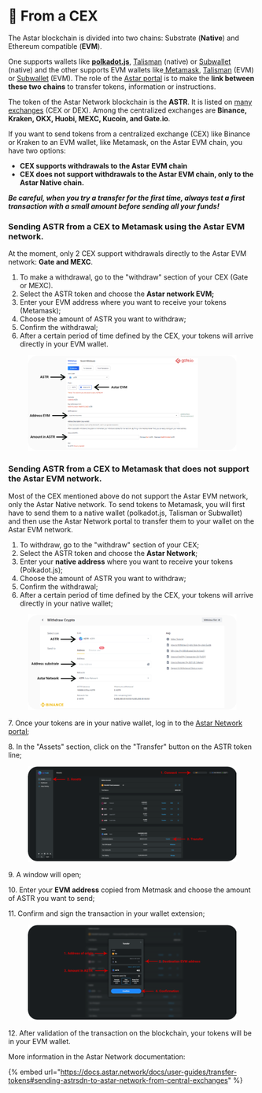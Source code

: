 # 🏦 From a CEX

The Astar blockchain is divided into two chains: Substrate (**Native**) and Ethereum compatible (**EVM**).

One supports wallets like [**polkadot.js**](https://polkadot.js.org/extension/), [Talisman](https://talisman.xyz/) (native) or [Subwallet](https://subwallet.app/) (native) and the other supports EVM wallets like[ Metamask](https://metamask.io/), [Talisman](https://talisman.xyz/) (EVM) or [Subwallet](https://subwallet.app/) (EVM). The role of the [Astar portal](https://portal.astar.network/#/assets) is to make the **link between these two chains** to transfer tokens, information or instructions.

The token of the Astar Network blockchain is the **ASTR**. It is listed on [many exchanges](https://coinmarketcap.com/currencies/astar/markets/) (CEX or DEX). Among the centralized exchanges are **Binance, Kraken, OKX, Huobi, MEXC, Kucoin, and Gate.io**.

If you want to send tokens from a centralized exchange (CEX) like Binance or Kraken to an EVM wallet, like Metamask, on the Astar EVM chain, you have two options:

* **CEX supports withdrawals to the Astar EVM chain**
* **CEX does not support withdrawals to the Astar EVM chain, only to the Astar Native chain.**

_**Be careful, when you try a transfer for the first time, always test a first transaction with a small amount before sending all your funds!**_

### Sending ASTR from a CEX to Metamask using the Astar EVM network.

At the moment, only 2 CEX support withdrawals directly to the Astar EVM network: **Gate and MEXC**.

1. To make a withdrawal, go to the "withdraw" section of your CEX (Gate or MEXC).
2. Select the ASTR token and choose the **Astar network EVM;**
3. Enter your EVM address where you want to receive your tokens (Metamask);
4. Choose the amount of ASTR you want to withdraw;
5. Confirm the withdrawal;
6. After a certain period of time defined by the CEX, your tokens will arrive directly in your EVM wallet.

<figure><img src="../../../Thai2/.gitbook/assets/Gate_EN.png" alt=""><figcaption></figcaption></figure>

### Sending ASTR from a CEX to Metamask that does not support the Astar EVM network.

Most of the CEX mentioned above do not support the Astar EVM network, only the Astar Native network. To send tokens to Metamask, you will first have to send them to a native wallet (polkadot.js, Talisman or Subwallet) and then use the Astar Network portal to transfer them to your wallet on the Astar EVM network.

1. To withdraw, go to the "withdraw" section of your CEX;
2. Select the ASTR token and choose the **Astar Network**;
3. Enter your **native address** where you want to receive your tokens (Polkadot.js);
4. Choose the amount of ASTR you want to withdraw;
5. Confirm the withdrawal;
6. After a certain period of time defined by the CEX, your tokens will arrive directly in your native wallet;

<figure><img src="../../../Thai2/.gitbook/assets/Binance_EN.png" alt=""><figcaption></figcaption></figure>

7\. Once your tokens are in your native wallet, log in to the [Astar Network portal](https://portal.astar.network/#/assets);

8\. In the "Assets" section, click on the "Transfer" button on the ASTR token line;

<figure><img src="../../../Thai2/.gitbook/assets/Astar Portal_EN.png" alt=""><figcaption></figcaption></figure>

9\. A window will open;

10\. Enter your **EVM address** copied from Metmask and choose the amount of ASTR you want to send;

11\. Confirm and sign the transaction in your wallet extension;

<figure><img src="../../../Thai2/.gitbook/assets/Transfer_EN.PNG" alt=""><figcaption></figcaption></figure>

12\. After validation of the transaction on the blockchain, your tokens will be in your EVM wallet.

More information in the Astar Network documentation:

{% embed url="https://docs.astar.network/docs/user-guides/transfer-tokens#sending-astrsdn-to-astar-network-from-central-exchanges" %}

